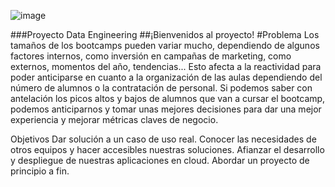 ![image](https://user-images.githubusercontent.com/97469174/168023810-e7ef7d0c-bdc1-420f-975c-2939054b77f9.png)

###Proyecto Data Engineering
##¡Bienvenidos al proyecto!
#Problema
Los tamaños de los bootcamps pueden variar mucho, dependiendo de algunos factores internos, como inversión en campañas de marketing, como externos, momentos del año, tendencias... Esto afecta a la reactividad para poder anticiparse en cuanto a la organización de las aulas dependiendo del número de alumnos o la contratación de personal. Si podemos saber con antelación los picos altos y bajos de alumnos que van a cursar el bootcamp, podemos anticiparnos y tomar unas mejores decisiones para dar una mejor experiencia y mejorar métricas claves de negocio.

Objetivos
Dar solución a un caso de uso real.
Conocer las necesidades de otros equipos y hacer accesibles nuestras soluciones.
Afianzar el desarrollo y despliegue de nuestras aplicaciones en cloud.
Abordar un proyecto de principio a fin.
